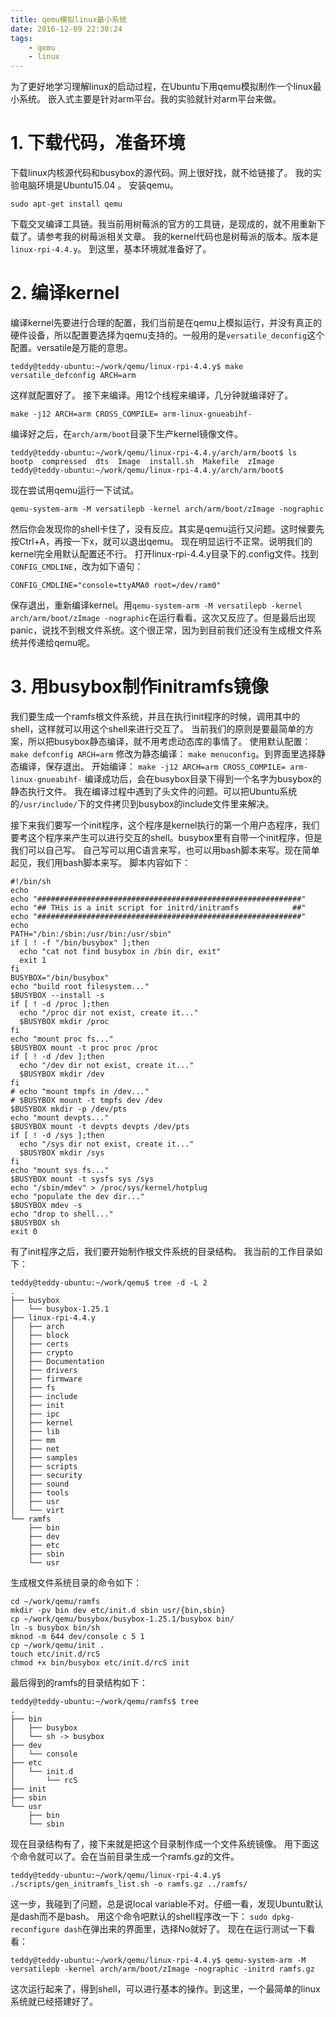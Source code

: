 ```yaml
---
title: qemu模拟linux最小系统
date: 2016-12-09 22:30:24
tags:
	- qemu
	- linux
---
```

为了更好地学习理解linux的启动过程，在Ubuntu下用qemu模拟制作一个linux最小系统。
嵌入式主要是针对arm平台。我的实验就针对arm平台来做。

# 1. 下载代码，准备环境
下载linux内核源代码和busybox的源代码。网上很好找，就不给链接了。
我的实验电脑环境是Ubuntu15.04 。
安装qemu。
```
sudo apt-get install qemu
```
下载交叉编译工具链。我当前用树莓派的官方的工具链，是现成的，就不用重新下载了。请参考我的树莓派相关文章。
我的kernel代码也是树莓派的版本。版本是`linux-rpi-4.4.y`。
到这里，基本环境就准备好了。
# 2. 编译kernel
编译kernel先要进行合理的配置，我们当前是在qemu上模拟运行，并没有真正的硬件设备，所以配置要选择为qemu支持的。一般用的是`versatile_deconfig`这个配置。versatile是万能的意思。
```
teddy@teddy-ubuntu:~/work/qemu/linux-rpi-4.4.y$ make versatile_defconfig ARCH=arm
```
这样就配置好了。
接下来编译。用12个线程来编译，几分钟就编译好了。
```
make -j12 ARCH=arm CROSS_COMPILE= arm-linux-gnueabihf-
```
编译好之后，在`arch/arm/boot`目录下生产kernel镜像文件。
```
teddy@teddy-ubuntu:~/work/qemu/linux-rpi-4.4.y/arch/arm/boot$ ls
bootp  compressed  dts  Image  install.sh  Makefile  zImage
teddy@teddy-ubuntu:~/work/qemu/linux-rpi-4.4.y/arch/arm/boot$ 
```
现在尝试用qemu运行一下试试。
```
qemu-system-arm -M versatilepb -kernel arch/arm/boot/zImage -nographic
```
然后你会发现你的shell卡住了，没有反应。其实是qemu运行又问题。这时候要先按Ctrl+A，再按一下x，就可以退出qemu。
现在明显运行不正常。说明我们的kernel完全用默认配置还不行。
打开linux-rpi-4.4.y目录下的.config文件。找到`CONFIG_CMDLINE`，改为如下语句：
```
CONFIG_CMDLINE="console=ttyAMA0 root=/dev/ram0"
```
保存退出，重新编译kernel。用`qemu-system-arm -M versatilepb -kernel arch/arm/boot/zImage -nographic`在运行看看。这次又反应了。但是最后出现panic，说找不到根文件系统。这个很正常，因为到目前我们还没有生成根文件系统并传递给qemu呢。

# 3. 用busybox制作initramfs镜像
我们要生成一个ramfs根文件系统，并且在执行init程序的时候，调用其中的shell，这样就可以用这个shell来进行交互了。
当前我们的原则是要最简单的方案，所以把busybox静态编译，就不用考虑动态库的事情了。
使用默认配置：
`make defconfig ARCH=arm`
修改为静态编译：
`make menuconfig`。到界面里选择静态编译，保存退出。
开始编译：
`make -j12 ARCH=arm CROSS_COMPILE= arm-linux-gnueabihf-`
编译成功后，会在busybox目录下得到一个名字为busybox的静态执行文件。
我在编译过程中遇到了头文件的问题。可以把Ubuntu系统的`/usr/include/`下的文件拷贝到busybox的include文件里来解决。

接下来我们要写一个init程序，这个程序是kernel执行的第一个用户态程序，我们要考这个程序来产生可以进行交互的shell。busybox里有自带一个init程序，但是我们可以自己写。
自己写可以用C语言来写，也可以用bash脚本来写。现在简单起见，我们用bash脚本来写。
脚本内容如下：
```
#!/bin/sh
echo
echo "###########################################################"
echo "## THis is a init script for initrd/initramfs            ##"
echo "###########################################################"
echo
PATH="/bin:/sbin:/usr/bin:/usr/sbin"
if [ ! -f "/bin/busybox" ];then
  echo "cat not find busybox in /bin dir, exit"
  exit 1
fi
BUSYBOX="/bin/busybox"
echo "build root filesystem..."
$BUSYBOX --install -s
if [ ! -d /proc ];then
  echo "/proc dir not exist, create it..."
  $BUSYBOX mkdir /proc
fi
echo "mount proc fs..."
$BUSYBOX mount -t proc proc /proc
if [ ! -d /dev ];then
  echo "/dev dir not exist, create it..."
  $BUSYBOX mkdir /dev
fi
# echo "mount tmpfs in /dev..."
# $BUSYBOX mount -t tmpfs dev /dev
$BUSYBOX mkdir -p /dev/pts
echo "mount devpts..."
$BUSYBOX mount -t devpts devpts /dev/pts
if [ ! -d /sys ];then
  echo "/sys dir not exist, create it..."
  $BUSYBOX mkdir /sys
fi
echo "mount sys fs..."
$BUSYBOX mount -t sysfs sys /sys
echo "/sbin/mdev" > /proc/sys/kernel/hotplug
echo "populate the dev dir..."
$BUSYBOX mdev -s
echo "drop to shell..."
$BUSYBOX sh
exit 0
```
有了init程序之后，我们要开始制作根文件系统的目录结构。
我当前的工作目录如下：
```
teddy@teddy-ubuntu:~/work/qemu$ tree -d -L 2
.
├── busybox
│   └── busybox-1.25.1
├── linux-rpi-4.4.y
│   ├── arch
│   ├── block
│   ├── certs
│   ├── crypto
│   ├── Documentation
│   ├── drivers
│   ├── firmware
│   ├── fs
│   ├── include
│   ├── init
│   ├── ipc
│   ├── kernel
│   ├── lib
│   ├── mm
│   ├── net
│   ├── samples
│   ├── scripts
│   ├── security
│   ├── sound
│   ├── tools
│   ├── usr
│   └── virt
└── ramfs
    ├── bin
    ├── dev
    ├── etc
    ├── sbin
    └── usr
```
生成根文件系统目录的命令如下：
```
cd ~/work/qemu/ramfs
mkdir -pv bin dev etc/init.d sbin usr/{bin,sbin}
cp ~/work/qemu/busybox/busybox-1.25.1/busybox bin/
ln -s busybox bin/sh
mknod -m 644 dev/console c 5 1
cp ~/work/qemu/init .
touch etc/init.d/rcS
chmod +x bin/busybox etc/init.d/rcS init
```
最后得到的ramfs的目录结构如下：
```
teddy@teddy-ubuntu:~/work/qemu/ramfs$ tree
.
├── bin
│   ├── busybox
│   └── sh -> busybox
├── dev
│   └── console
├── etc
│   └── init.d
│       └── rcS
├── init
├── sbin
└── usr
    ├── bin
    └── sbin
```
现在目录结构有了，接下来就是把这个目录制作成一个文件系统镜像。
用下面这个命令就可以了。会在当前目录生成一个ramfs.gz的文件。
```
teddy@teddy-ubuntu:~/work/qemu/linux-rpi-4.4.y$ ./scripts/gen_initramfs_list.sh -o ramfs.gz ../ramfs/  
```
这一步，我碰到了问题，总是说local variable不对。仔细一看，发现Ubuntu默认是dash而不是bash。
用这个命令吧默认的shell程序改一下：
`sudo dpkg-reconfigure dash`在弹出来的界面里，选择No就好了。
现在在运行测试一下看看：
```
teddy@teddy-ubuntu:~/work/qemu/linux-rpi-4.4.y$ qemu-system-arm -M versatilepb -kernel arch/arm/boot/zImage -nographic -initrd ramfs.gz
```
这次运行起来了，得到shell，可以进行基本的操作。到这里，一个最简单的linux系统就已经搭建好了。





